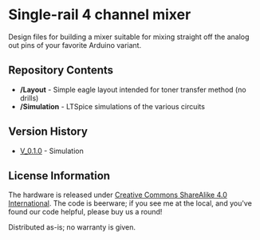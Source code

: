 Single-rail 4 channel mixer
=====================================
Design files for building a mixer suitable for mixing straight off the analog out pins of your favorite Arduino variant.


Repository Contents
-------------------

* **/Layout** - Simple eagle layout intended for toner transfer method (no drills)
* **/Simulation** - LTSpice simulations of the various circuits

Version History
---------------
* [V_0.1.0](https://github.com/marshalltaylorSFE/SingleRailMixer4Channel/tree/V_0.1.0) - Simulation

License Information
-------------------
The hardware is released under [Creative Commons ShareAlike 4.0 International](https://creativecommons.org/licenses/by-sa/4.0/).
The code is beerware; if you see me at the local, and you've found our code helpful, please buy us a round!

Distributed as-is; no warranty is given.
